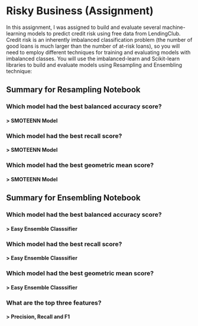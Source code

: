 # Risky Business (Assignment)

In this assignment, I was assigned to build and evaluate several machine-learning models to predict credit risk using free data from LendingClub. Credit risk is an inherently imbalanced classification problem (the number of good loans is much larger than the number of at-risk loans), so you will need to employ different techniques for training and evaluating models with imbalanced classes. You will use the imbalanced-learn and Scikit-learn libraries to build and evaluate models using Resampling and Ensembling technique:

## Summary for Resampling Notebook

### Which model had the best balanced accuracy score?
#### > SMOTEENN Model 

### Which model had the best recall score?
#### > SMOTEENN Model 

### Which model had the best geometric mean score?
#### > SMOTEENN Model 

## Summary for Ensembling Notebook
### Which model had the best balanced accuracy score?
#### > Easy Ensemble Classsifier

### Which model had the best recall score?
#### > Easy Ensemble Classsifier

### Which model had the best geometric mean score?
#### > Easy Ensemble Classsifier

### What are the top three features?
#### > Precision, Recall and F1
